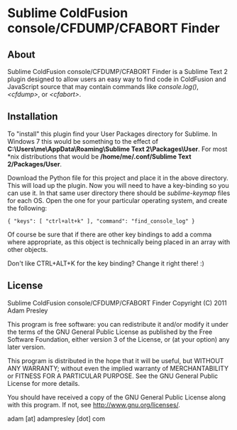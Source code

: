 # Sublime ColdFusion console/CFDUMP/CFABORT Finder

## About
Sublime ColdFusion console/CFDUMP/CFABORT Finder is a Sublime Text 2 plugin designed to allow
users an easy way to find code in ColdFusion and JavaScript source that may
contain commands like *console.log()*, *&lt;cfdump&gt;*, or *&lt;cfabort&gt;*.


## Installation
To "install" this plugin find your User Packages directory for Sublime. In Windows 7
this would be something to the effect of **C:\Users\me\AppData\Roaming\Sublime Text 2\Packages\User**.
For most *nix distributions that would be **/home/me/.conf/Sublime Text 2/Packages/User**.

Download the Python file for this project and place it in the above directory. This will load
up the plugin. Now you will need to have a key-binding so you can use it. In that same user
directory there should be *sublime-keymap* files for each OS. Open the one for your particular
operating system, and create the following:

    { "keys": [ "ctrl+alt+k" ], "command": "find_console_log" }

Of course be sure that if there are other key bindings to add a comma where
appropriate, as this object is technically being placed in an array with other
objects.

Don't like CTRL+ALT+K for the key binding? Change it right there! :)


## License

Sublime ColdFusion console/CFDUMP/CFABORT Finder
Copyright (C) 2011 Adam Presley

This program is free software: you can redistribute it and/or modify
it under the terms of the GNU General Public License as published by
the Free Software Foundation, either version 3 of the License, or
(at your option) any later version.

This program is distributed in the hope that it will be useful,
but WITHOUT ANY WARRANTY; without even the implied warranty of
MERCHANTABILITY or FITNESS FOR A PARTICULAR PURPOSE.  See the
GNU General Public License for more details.

You should have received a copy of the GNU General Public License
along with this program.  If not, see <http://www.gnu.org/licenses/>.

adam [at] adampresley [dot] com